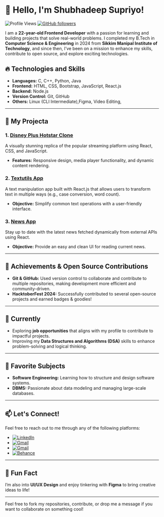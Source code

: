 <!--
### Hi there 👋 I am Shubhadeep Supriyo
# About Me:

HI, I am Shuhadeep Supriyo. I am a 3rd year B.Tech CSE Student.
I am an enthusiast learner who has keen interest in Web Development and App Development.

**ZealinShubh/ZealinShubh** is a ✨ _special_ ✨ repository because its `README.md` (this file) appears on your GitHub profile.

Here are some ideas to get you started:

- 🔭 I’m currently working on ...
- 🌱 I’m currently learning ...
- 👯 I’m looking to collaborate on ...
- 🤔 I’m looking for help with ...
- 💬 Ask me about ...
- 📫 How to reach me: ...
- 😄 Pronouns: ...
- ⚡ Fun fact: ...
-->

# 👋 Hello, I'm Shubhadeep Supriyo!

<!--![Profile views](https://komarev.com/ghpvc/?username=ZealinShubh&color=blue) [![GitHub followers](https://img.shields.io/github/followers/ZealinShubh?label=Follow&style=social)](https://github.com/ZealinShubh)-->

![Profile Views](https://img.shields.io/badge/Profile%20Views-11-blue) [![GitHub followers](https://img.shields.io/github/followers/ZealinShubh?label=Follows&style=social)](https://github.com/ZealinShubh)

I am a **22-year-old Frontend Developer** with a passion for learning and building projects that solve real-world problems. I completed my B.Tech in **Computer Science & Engineering** in 2024 from **Sikkim Manipal Institute of Technology**, and since then, I’ve been on a mission to enhance my skills, contribute to open source, and explore exciting technologies.

<!-- ---
## 🏆 My Holopin Badges:

[![Holopin Badges](https://holopin.me/hackershubh_07)](https://holopin.io/@hackershubh_07)
--- -->

## 🔥 Technologies and Skills

- **Languages:** C, C++, Python, Java
- **Frontend:** HTML, CSS, Bootstrap, JavaScript, React.js
- **Backend:** Node.js
- **Version Control:** Git, GitHub
- **Others:** Linux (CLI Intermediate),Figma, Video Editing,

---

## 💼 My Projecta

### 1. **[Disney Plus Hotstar Clone](https://github.com/your-username/disney-plus-hotstar-clone)**  
A visually stunning replica of the popular streaming platform using React, CSS, and JavaScript.  
- **Features:** Responsive design, media player functionality, and dynamic content rendering.

### 2. **[Textutils App](https://github.com/your-username/textutils-app)**  
A text manipulation app built with React.js that allows users to transform text in multiple ways (e.g., case conversion, word count).  
- **Objective:** Simplify common text operations with a user-friendly interface.

### 3. **[News App](https://github.com/your-username/news-app)**  
Stay up to date with the latest news fetched dynamically from external APIs using React.  
- **Objective:** Provide an easy and clean UI for reading current news.

---

## 🎉 Achievements & Open Source Contributions

- **Git & GitHub:** Used version control to collaborate and contribute to multiple repositories, making development more efficient and community-driven.
- **HacktoberFest 2024:** Successfully contributed to several open-source projects and earned badges & goodies!

---

## 🚀 Currently

- Exploring **job opportunities** that aligns with my profile to contribute to impactful projects.
- Improving my **Data Structures and Algorithms (DSA)** skills to enhance problem-solving and logical thinking.

---

## 🎯 Favorite Subjects

- **Software Engineering:** Learning how to structure and design software systems.
- **DBMS:** Passionate about data modeling and managing large-scale databases.

---

## 📫 Let's Connect!

Feel free to reach out to me through any of the following platforms:

- [![LinkedIn](https://img.shields.io/badge/-LinkedIn-blue?style=flat-square&logo=linkedin&logoColor=white)](https://www.linkedin.com/in/shubhadeep-supriyo777/)  
- [![Gmail](https://img.shields.io/badge/-Gmail-red?style=flat-square&logo=gmail&logoColor=white)](mailto:shubhadeepsupriyo77330@gmail.com)
- [![Gmail](https://img.shields.io/badge/-Gmail-darkgreen?style=flat-square&logo=gmail&logoColor=white)](mailto:sh.supriyo@gmail.com)
- [![Behance](https://img.shields.io/badge/-Behance-blue?style=flat-square&logo=behance&logoColor=white)](https://www.behance.net/shubhadsupriyo)  

---

## 🎨 Fun Fact

I’m also into **UI/UX Design** and enjoy tinkering with **Figma** to bring creative ideas to life!

---

Feel free to fork my repositories, contribute, or drop me a message if you want to collaborate on something cool!
